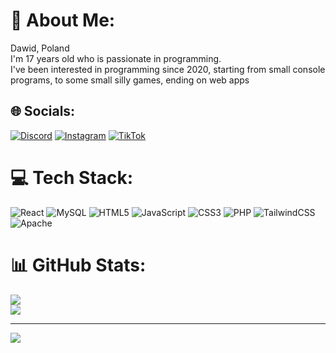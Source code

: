 # 💫 About Me:
Dawid, Poland<br>I'm 17 years old who is passionate in programming.<br>I've been interested in programming since 2020, starting from small console<br>programs, to some small silly games, ending on web apps<br>


## 🌐 Socials:
[![Discord](https://img.shields.io/badge/Discord-%237289DA.svg?logo=discord&logoColor=white)](https://discord.gg/anchie__) [![Instagram](https://img.shields.io/badge/Instagram-%23E4405F.svg?logo=Instagram&logoColor=white)](https://instagram.com/dzbanmleka) [![TikTok](https://img.shields.io/badge/TikTok-%23000000.svg?logo=TikTok&logoColor=white)](https://tiktok.com/@xedisqd) 

# 💻 Tech Stack:
![React](https://img.shields.io/badge/react-%2320232a.svg?style=for-the-badge&logo=react&logoColor=%2361DAFB) ![MySQL](https://img.shields.io/badge/mysql-4479A1.svg?style=for-the-badge&logo=mysql&logoColor=white) ![HTML5](https://img.shields.io/badge/html5-%23E34F26.svg?style=for-the-badge&logo=html5&logoColor=white) ![JavaScript](https://img.shields.io/badge/javascript-%23323330.svg?style=for-the-badge&logo=javascript&logoColor=%23F7DF1E) ![CSS3](https://img.shields.io/badge/css3-%231572B6.svg?style=for-the-badge&logo=css3&logoColor=white) ![PHP](https://img.shields.io/badge/php-%23777BB4.svg?style=for-the-badge&logo=php&logoColor=white) ![TailwindCSS](https://img.shields.io/badge/tailwindcss-%2338B2AC.svg?style=for-the-badge&logo=tailwind-css&logoColor=white) ![Apache](https://img.shields.io/badge/apache-%23D42029.svg?style=for-the-badge&logo=apache&logoColor=white) 
# 📊 GitHub Stats:
![](https://github-readme-stats.vercel.app/api?username=Anchiee&theme=dark&hide_border=false&include_all_commits=true&count_private=true)<br/>
![](https://github-readme-streak-stats.herokuapp.com/?user=Anchiee&theme=dark&hide_border=false)<br/>


---
[![](https://visitcount.itsvg.in/api?id=Anchiee&icon=0&color=0)](https://visitcount.itsvg.in)

<!-- Proudly created with GPRM ( https://gprm.itsvg.in ) -->
